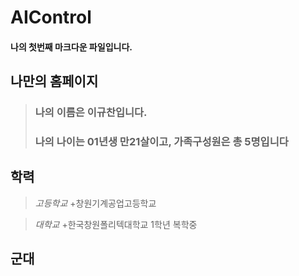 # AIControl

#### 나의 첫번째 마크다운 파일입니다.

## 나만의 홈페이지

> ### 나의 이름은 이규찬입니다.
> ### 나의 나이는 01년생 만21살이고, 가족구성원은 총 5명입니다

## 학력

>*고등학교* 
>+창원기계공업고등학교

>*대학교*
>+한국창원폴리텍대학교 1학년 복학중

## <u></u>군대

>
